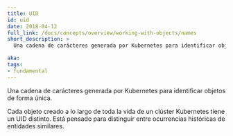 ```yaml
---
title: UID
id: uid
date: 2018-04-12
full_link: /docs/concepts/overview/working-with-objects/names
short_description: >
  Una cadena de carácteres generada por Kubernetes para identificar objetos de forma única.

aka: 
tags:
- fundamental
---
```

 Una cadena de carácteres generada por Kubernetes para identificar objetos de forma única.

<!--more--> 

Cada objeto creado a lo largo de toda la vida de un clúster Kubernetes tiene un UID distinto. Está pensado para distinguir entre ocurrencias históricas de entidades similares.